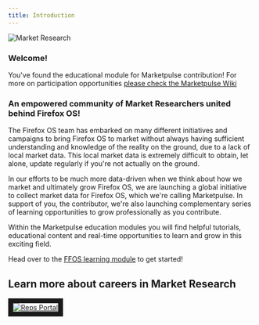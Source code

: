 ```yaml
---
title: Introduction
---
```


![Market Research](https://marketpulse.mozilla.community/static/img/marketpulse.svg)

### Welcome!  

You've found the educational module for Marketpulse contribution! For more on participation opportunities  [please check the Marketpulse Wiki](https://wiki.mozilla.org/Participation/Marketpulse)

### An empowered community of Market Researchers united behind Firefox OS!

The Firefox OS team has embarked on many different initiatives and campaigns to bring Firefox OS to market without always having sufficient understanding and knowledge of the reality on the ground, due to a lack of local market data. This local market data is extremely difficult to obtain, let alone, update regularly if you're not actually on the ground. 

In our efforts to be much more data-driven when we think about how we market and ultimately grow Firefox OS, we are launching a global initiative to collect market data for Firefox OS, which we're calling Marketpulse. In support of you, the contributor, we're also launching complementary series of learning opportunities to grow professionally as you contribute.  

Within the Marketpulse education modules you will find helpful tutorials, educational content and real-time opportunities to learn and grow in this exciting field.  

Head over to the [FFOS learning module](http://localhost:4000/modules/marketpulse_firefox_os/introduction/) to get started!

## Learn more about careers in Market Research

<a href="https://www.youtube.com/watch?v=GRVMUroE2Ok
" target="_blank"><img src="http://img.youtube.com/vi/GRVMUroE2Ok/0.jpg" 
alt="Reps Portal"  border="10" /></a>




